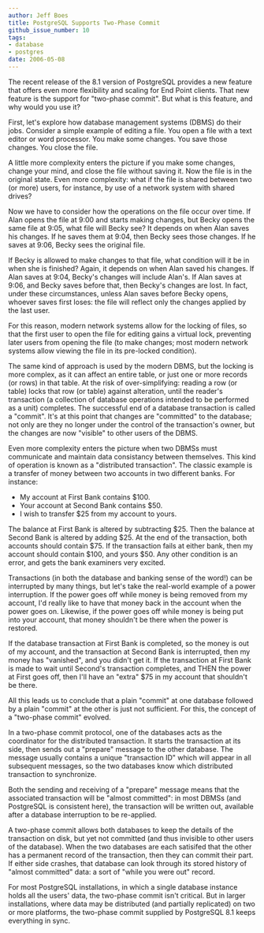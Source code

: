 ```yaml
---
author: Jeff Boes
title: PostgreSQL Supports Two-Phase Commit
github_issue_number: 10
tags:
- database
- postgres
date: 2006-05-08
---
```


The recent release of the 8.1 version of PostgreSQL provides a new feature that offers even more flexibility and scaling for End Point clients. That new feature is the support for "two-phase commit". But what is this feature, and why would you use it?

First, let's explore how database management systems (DBMS) do their jobs. Consider a simple example of editing a file. You open a file with a text editor or word processor. You make some changes. You save those changes. You close the file.

A little more complexity enters the picture if you make some changes, change your mind, and close the file without saving it. Now the file is in the original state. Even more complexity: what if the file is shared between two (or more) users, for instance, by use of a network system with shared drives?

Now we have to consider how the operations on the file occur over time. If Alan opens the file at 9:00 and starts making changes, but Becky opens the same file at 9:05, what file will Becky see? It depends on when Alan saves his changes. If he saves them at 9:04, then Becky sees those changes. If he saves at 9:06, Becky sees the original file.

If Becky is allowed to make changes to that file, what condition will it be in when she is finished? Again, it depends on when Alan saved his changes. If Alan saves at 9:04, Becky's changes will include Alan's. If Alan saves at 9:06, and Becky saves before that, then Becky's changes are lost. In fact, under these circumstances, unless Alan saves before Becky opens, whoever saves first loses: the file will reflect only the changes applied by the last user.

For this reason, modern network systems allow for the locking of files, so that the first user to open the file for editing gains a virtual lock, preventing later users from opening the file (to make changes; most modern network systems allow viewing the file in its pre-locked condition).

The same kind of approach is used by the modern DBMS, but the locking is more complex, as it can affect an entire table, or just one or more records (or rows) in that table. At the risk of over-simplifying: reading a row (or table) locks that row (or table) against alteration, until the reader's transaction (a collection of database operations intended to be performed as a unit) completes. The successful end of a database transaction is called a "commit". It's at this point that changes are "committed" to the database; not only are they no longer under the control of the transaction's owner, but the changes are now "visible" to other users of the DBMS.

Even more complexity enters the picture when two DBMSs must communicate and maintain data consistancy between themselves. This kind of operation is known as a "distributed transaction". The classic example is a transfer of money between two accounts in two different banks. For instance:

- My account at First Bank contains $100.
- Your account at Second Bank contains $50.
- I wish to transfer $25 from my account to yours.

The balance at First Bank is altered by subtracting $25. Then the balance at Second Bank is altered by adding $25. At the end of the transaction, both accounts should contain $75. If the transaction fails at either bank, then my account should contain $100, and yours $50. Any other condition is an error, and gets the bank examiners very excited.

Transactions (in both the database and banking sense of the word!) can be interrupted by many things, but let's take the real-world example of a power interruption. If the power goes off while money is being removed from my account, I'd really like to have that money back in the account when the power goes on. Likewise, if the power goes off while money is being put into your account, that money shouldn't be there when the power is restored.

If the database transaction at First Bank is completed, so the money is out of my account, and the transaction at Second Bank is interrupted, then my money has "vanished", and you didn't get it. If the transaction at First Bank is made to wait until Second's transaction completes, and THEN the power at First goes off, then I'll have an "extra" $75 in my account that shouldn't be there.

All this leads us to conclude that a plain "commit" at one database followed by a plain "commit" at the other is just not sufficient. For this, the concept of a "two-phase commit" evolved.

In a two-phase commit protocol, one of the databases acts as the coordinator for the distributed transaction. It starts the transaction at its side, then sends out a "prepare" message to the other database. The message usually contains a unique "transaction ID" which will appear in all subsequent messages, so the two databases know which distributed transaction to synchronize.

Both the sending and receiving of a "prepare" message means that the associated transaction will be "almost committed": in most DBMSs (and PostgreSQL is consistent here), the transaction will be written out, available after a database interruption to be re-applied.

A two-phase commit allows both databases to keep the details of the transaction on disk, but yet not committed (and thus invisible to other users of the database). When the two databases are each satisifed that the other has a permanent record of the transaction, then they can commit their part. If either side crashes, that database can look through its stored history of "almost committed" data: a sort of "while you were out" record.

For most PostgreSQL installations, in which a single database instance holds all the users' data, the two-phase commit isn't critical. But in larger installations, where data may be distributed (and partially replicated) on two or more platforms, the two-phase commit supplied by PostgreSQL 8.1 keeps everything in sync.
